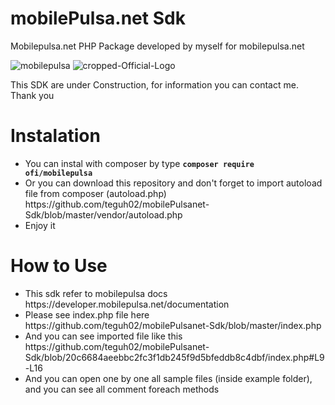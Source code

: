 # mobilePulsa.net Sdk
Mobilepulsa.net PHP Package developed by myself for mobilepulsa.net

![mobilepulsa](https://user-images.githubusercontent.com/43981051/100959809-ab731080-3551-11eb-8f3c-0b780f8c7cc0.png)
![cropped-Official-Logo](https://user-images.githubusercontent.com/43981051/100959992-fee55e80-3551-11eb-854a-8e04ae16c660.png)

This SDK are under Construction, for information you can contact me. Thank you

# Instalation
<ul>
  <li>You can instal with composer by type <b><code>composer require ofi/mobilepulsa</code></b>
  <li>Or you can download this repository and don't forget to import autoload file from composer (autoload.php) https://github.com/teguh02/mobilePulsanet-Sdk/blob/master/vendor/autoload.php</li>
  <li>Enjoy it</li>
</ul>

# How to Use
<ul>
  <li>This sdk refer to mobilepulsa docs https://developer.mobilepulsa.net/documentation</li>
  <li>Please see index.php file here https://github.com/teguh02/mobilePulsanet-Sdk/blob/master/index.php</li>
  <li>And you can see imported file like this https://github.com/teguh02/mobilePulsanet-Sdk/blob/20c6684aeebbc2fc3f1db245f9d5bfeddb8c4dbf/index.php#L9-L16</li>
  <li>And you can open one by one all sample files (inside example folder), and you can see all comment foreach methods</li>
</ul>
